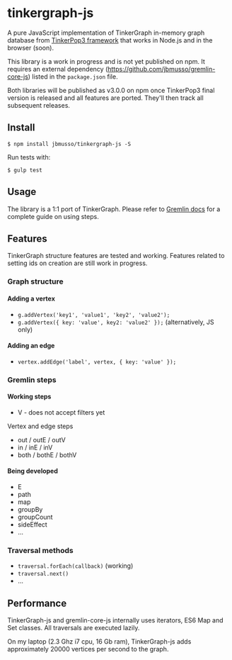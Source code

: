 tinkergraph-js
==============

A pure JavaScript implementation of TinkerGraph in-memory graph database from [TinkerPop3 framework](https://github.com/tinkerpop3) that works in Node.js and in the browser (soon).

This library is a work in progress and is not yet published on npm. It requires an external dependency (https://github.com/jbmusso/gremlin-core-js) listed in the `package.json` file.

Both libraries will be published as v3.0.0 on npm once TinkerPop3 final version is released and all features are ported. They'll then track all subsequent releases.

## Install

```
$ npm install jbmusso/tinkergraph-js -S
```

Run tests with:

```
$ gulp test
```

## Usage

The library is a 1:1 port of TinkerGraph. Please refer to [Gremlin docs](http://gremlindocs.com/) for a complete guide on using steps.

## Features

TinkerGraph structure features are tested and working. Features related to setting ids on creation are still work in progress.

### Graph structure

#### Adding a vertex
* `g.addVertex('key1', 'value1', 'key2', 'value2');`
* `g.addVertex({ key: 'value', key2: 'value2' });` (alternatively, JS only)

#### Adding an edge
* `vertex.addEdge('label', vertex, { key: 'value' });`

### Gremlin steps

#### Working steps
* V - does not accept filters yet

Vertex and edge steps
* out / outE / outV
* in / inE / inV
* both / bothE / bothV

#### Being developed
* E
* path
* map
* groupBy
* groupCount
* sideEffect
* ...

### Traversal methods

* `traversal.forEach(callback)` (working)
* `traversal.next()`
* ...

## Performance

TinkerGraph-js and gremlin-core-js internally uses iterators, ES6 Map and Set classes. All traversals are executed lazily.

On my laptop (2.3 Ghz i7 cpu, 16 Gb ram), TinkerGraph-js adds approximately 20000 vertices per second to the graph.

